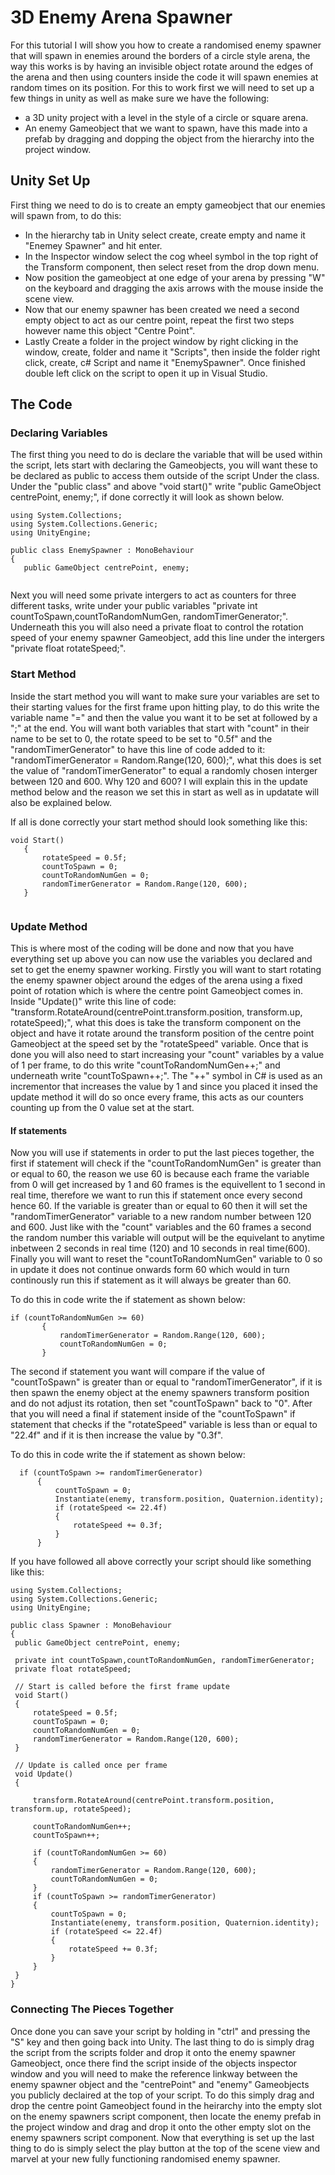 # 3D Enemy Arena Spawner
For this tutorial I will show you how to create a randomised enemy spawner that will spawn in enemies around the borders of a circle style arena, the way this works is by having an invisible object rotate around the edges of the arena and then using counters inside the code it will spawn enemies at random times on its position. For this to work first we will need to set up a few things in unity as well as make sure we have the following:
 - a 3D unity project with a level in the style of a circle or square arena.
 - An enemy Gameobject that we want to spawn, have this made into a prefab by dragging and dopping the object from the hierarchy into the project window. 

## Unity Set Up
First thing we need to do is to create an empty gameobject that our enemies will spawn from, to do this:
 - In the hierarchy tab in Unity select create, create empty and name it "Enemey Spawner" and hit enter.
 - In the Inspector window select the cog wheel symbol in the top right of the Transform component, then select reset from the drop down menu.
 - Now position the gameobject at one edge of your arena by pressing "W" on the keyboard and dragging the axis arrows with the mouse inside the scene view.
 - Now that our enemy spawner has been created we need a second empty object to act as our centre point, repeat the first two steps however name this object "Centre Point".
 - Lastly Create a folder in the project window by right clicking in the window, create, folder and name it "Scripts", then inside the folder right click, create, c# Script and name it "EnemySpawner". Once finished double left click on the script to open it up in Visual Studio.
 
 ## The Code
 
 ### Declaring Variables
 
 The first thing you need to do is declare the variable that will be used within the script, lets start with declaring the Gameobjects, you will want these to be declared as public to access them outside of the script Under the class. Under the "public class" and above "void start()" write "public GameObject centrePoint, enemy;", if done correctly it will look as shown below. 
 ```
using System.Collections;
using System.Collections.Generic;
using UnityEngine;

public class EnemySpawner : MonoBehaviour
{
    public GameObject centrePoint, enemy;
    
 ```
 Next you will need some private intergers to act as counters for three different tasks, write under your public variables "private int countToSpawn,countToRandomNumGen, randomTimerGenerator;". Underneath this you will also need a private float to control the rotation speed of your enemy spawner Gameobject, add this line under the intergers "private float rotateSpeed;".
 
 ### Start Method
 
 Inside the start method you will want to make sure your variables are set to their starting values for the first frame upon hitting play, to do this write the variable name "=" and then the value you want it to be set at followed by a ";" at the end. 
 You will want both variables that start with "count" in their name to be set to 0, the rotate speed to be set to "0.5f" and the "randomTimerGenerator" to have this line of code added to it: "randomTimerGenerator = Random.Range(120, 600);", what this does
 is set the value of "randomTimerGenerator" to equal a randomly chosen interger between 120 and 600. Why 120 and 600? I will explain this in the update method below and the reason we set this in start as well as in updatate will also be explained below.
 
 If all is done correctly your start method should look something like this:
 
 ```
 void Start()
    {
        rotateSpeed = 0.5f;
        countToSpawn = 0;
        countToRandomNumGen = 0;
        randomTimerGenerator = Random.Range(120, 600);
    }
    
 ```
 
 ### Update Method
    
 This is where most of the coding will be done and now that you have everything set up above you can now use the variables you declared and set to get the enemy spawner working. Firstly you will want to start rotating the enemy spawner object around the edges of the arena using a fixed point of rotation which is where the centre point Gameobject comes in.
 Inside "Update()" write this line of code: "transform.RotateAround(centrePoint.transform.position, transform.up, rotateSpeed);", what this does is take the transform component on the object and have it rotate around the transform position of the centre point Gameobject at the speed set by the "rotateSpeed" variable. Once that is done you will also need to start
 increasing your "count" variables by a value of 1 per frame, to do this write "countToRandomNumGen++;" and underneath write "countToSpawn++;". The "++" symbol in C# is used as an incrementor that increases the value by 1 and since you placed it insed the update method it will do so once every frame, this acts as our counters counting up from the 0 value set at the start.
 
 #### If statements
 
 Now you will use if statements in order to put the last pieces together, the first if statement will check if the "countToRandomNumGen" is greater than or equal to 60, the reason we use 60 is because each frame the variable from 0 will get increased by 1 and 60 frames is the equivellent to 1 second in real time, therefore we want to run this if statement once every second hence 60.
 If the variable is greater than or equal to 60 then it will set the "randomTimerGenerator" variable to a new random number between 120 and 600. Just like with the "count" variables and the 60 frames a second the random number this variable will output will be the equivelant to anytime inbetween 2 seconds in real time (120) and 10 seconds in real time(600). Finally you will want to reset
 the "countToRandomNumGen" variable to 0 so in update it does not continue onwards form 60 which would in turn continously run this if statement as it will always be greater than 60.

To do this in code write the if statement as shown below:
 ```
 if (countToRandomNumGen >= 60)
        {
            randomTimerGenerator = Random.Range(120, 600);
            countToRandomNumGen = 0;
        }
  ```
  The second if statement you want will compare if the value of "countToSpawn" is greater than or equal to "randomTimerGenerator", if it is then spawn the enemy object at the enemy spawners transform position and do not adjust its rotation, then set "countToSpawn" back to "0". After that you will need a final if statement inside of the "countToSpawn" if statement that checks if the "rotateSpeed" variable is less than or equal to "22.4f"
  and if it is then increase the value by "0.3f".
  
  To do this in code write the if statement as shown below:
  ```
    if (countToSpawn >= randomTimerGenerator)
        {
            countToSpawn = 0;
            Instantiate(enemy, transform.position, Quaternion.identity);
            if (rotateSpeed <= 22.4f)
            {
                rotateSpeed += 0.3f;
            }
        }
   ```
   
   If you have followed all above correctly your script should like something like this:
   ```
   using System.Collections;
using System.Collections.Generic;
using UnityEngine;

public class Spawner : MonoBehaviour
{
    public GameObject centrePoint, enemy;

    private int countToSpawn,countToRandomNumGen, randomTimerGenerator;
    private float rotateSpeed;

    // Start is called before the first frame update
    void Start()
    {
        rotateSpeed = 0.5f;
        countToSpawn = 0;
        countToRandomNumGen = 0;
        randomTimerGenerator = Random.Range(120, 600);
    }

    // Update is called once per frame
    void Update()
    {
       
        transform.RotateAround(centrePoint.transform.position, transform.up, rotateSpeed);

        countToRandomNumGen++;
        countToSpawn++;
        
        if (countToRandomNumGen >= 60)
        {
            randomTimerGenerator = Random.Range(120, 600);
            countToRandomNumGen = 0;
        }
        if (countToSpawn >= randomTimerGenerator)
        {
            countToSpawn = 0;
            Instantiate(enemy, transform.position, Quaternion.identity);
            if (rotateSpeed <= 22.4f)
            {
                rotateSpeed += 0.3f;
            }
        }
    }
}
```
### Connecting The Pieces Together

Once done you can save your script by holding in "ctrl" and pressing the "S" key and then going back into Unity. The last thing to do is simply drag the script from the scripts folder and drop it onto the enemy spawner Gameobject, once there find the script inside of the objects
inspector window and you will need to make the reference linkway between the enemy spawner object and the "centrePoint" and "enemy" Gameobjects you publicly declaired at the top of your script. To do this simply drag and drop the centre point Gameobject found in the heirarchy into the 
empty slot on the enemy spawners script component, then locate the enemy prefab in the project window and drag and drop it onto the other empty slot on the enemy spawners script component. Now that everything is set up the last thing to do is simply select the play button at the top of the scene view and
marvel at your new fully functioning randomised enemy spawner.
 

